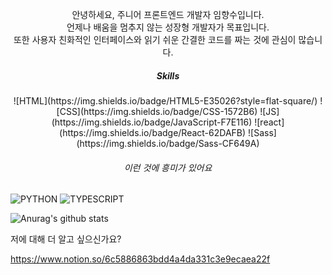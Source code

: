 <p align="center"> 
안녕하세요, 주니어 프론트엔드 개발자 임향수입니다. 
<br>
언제나 배움을 멈추지 않는 성장형 개발자가 목표입니다. 
<br>
또한 사용자 친화적인 인터페이스와 읽기 쉬운 간결한 코드를 짜는 것에 관심이 많습니다.
</p>


<h5 align="center"> Skills </h5>

<p align = "center">
![HTML](https://img.shields.io/badge/HTML5-E35026?style=flat-square/) ![CSS](https://img.shields.io/badge/CSS-1572B6) ![JS](https://img.shields.io/badge/JavaScript-F7E116) ![react](https://img.shields.io/badge/React-62DAFB) ![Sass](https://img.shields.io/badge/Sass-CF649A)
</p>

<h6 align="center">이런 것에 흥미가 있어요</h6>

<p align= "center">

![PYTHON](https://img.shields.io/badge/Python-3766AB") ![TYPESCRIPT](https://img.shields.io/badge/TypeScript-007ACC)
</p>

![Anurag's github stats](https://github-readme-stats.vercel.app/api?username=perfumelim&theme=vue)

<p> 저에 대해 더 알고 싶으신가요? </P>

<a>https://www.notion.so/6c5886863bdd4a4da331c3e9ecaea22f</a>
